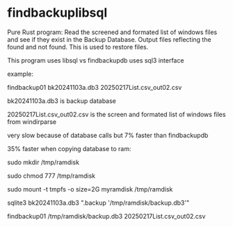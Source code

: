 # findbackuplibsql
Pure Rust program: Read the screened and formated list of windows files and see if they exist in the Backup Database. Output files reflecting the found and not found. This is used to restore files.

This program uses libsql vs findbackupdb uses sql3 interface

example:

findbackup01 bk20241103a.db3 20250217List.csv_out02.csv

bk20241103a.db3 is backup database 

20250217List.csv_out02.csv is the screen and formated list of windows files from windirparse

very slow because of database calls but 7% faster than findbackupdb

35% faster when copying database to ram:

sudo mkdir /tmp/ramdisk

sudo chmod 777 /tmp/ramdisk

sudo mount -t tmpfs -o size=2G myramdisk /tmp/ramdisk

sqlite3 bk20241103a.db3 ".backup '/tmp/ramdisk/backup.db3'"

findbackup01 /tmp/ramdisk/backup.db3 20250217List.csv_out02.csv
